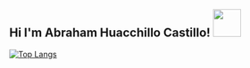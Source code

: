 <h2>Hi I'm Abraham Huacchillo Castillo!  <img src="https://64.media.tumblr.com/0b019c3f0cb6c97670acbc0f806025fb/tumblr_nzj281bDu21rib72yo1_500.gifv" width="50"></h2>



[![Top Langs](https://github-readme-stats.vercel.app/api/top-langs/?username=Jarbram)](https://github.com/anuraghazra/github-readme-stats)
